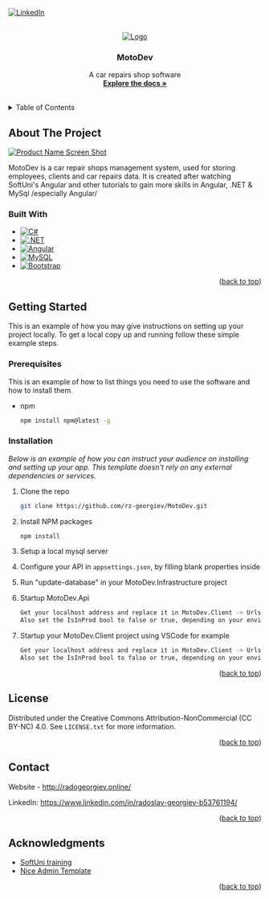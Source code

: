 <!-- Improved compatibility of back to top link: See: https://github.com/othneildrew/Best-README-Template/pull/73 -->
<a id="readme-top"></a>
<!--
*** Thanks for checking out the Best-README-Template. If you have a suggestion
*** that would make this better, please fork the repo and create a pull request
*** or simply open an issue with the tag "enhancement".
*** Don't forget to give the project a star!
*** Thanks again! Now go create something AMAZING! :D
-->



<!-- PROJECT SHIELDS -->
<!--
*** I'm using markdown "reference style" links for readability.
*** Reference links are enclosed in brackets [ ] instead of parentheses ( ).
*** See the bottom of this document for the declaration of the reference variables
*** for contributors-url, forks-url, etc. This is an optional, concise syntax you may use.
*** https://www.markdownguide.org/basic-syntax/#reference-style-links
-->

[![LinkedIn][linkedin-shield]][linkedin-url]


<!-- PROJECT LOGO -->
<br />
<div align="center">
  <a href="https://github.com/othneildrew/Best-README-Template">
    <img src="https://res.cloudinary.com/scmanager/image/upload/v1723813006/favicon_g8sndw.png" alt="Logo" ">
  </a>

  <h3 align="center">MotoDev</h3>

  <p align="center">
    A car repairs shop software
    <br />
    <a href="https://github.com/rz-georgiev/MotoDev"><strong>Explore the docs »</strong></a>
    <br />
    <br />
  </p>
</div>



<!-- TABLE OF CONTENTS -->
<details>
  <summary>Table of Contents</summary>
  <ol>
    <li>
      <a href="#about-the-project">About The Project</a>
      <ul>
        <li><a href="#built-with">Built With</a></li>
      </ul>
    </li>
    <li>
      <a href="#getting-started">Getting Started</a>
      <ul>
        <li><a href="#prerequisites">Prerequisites</a></li>
        <li><a href="#installation">Installation</a></li>
      </ul>
    </li>
    <li><a href="#usage">Usage</a></li>
    <li><a href="#license">License</a></li>
    <li><a href="#contact">Contact</a></li>
    <li><a href="#acknowledgments">Acknowledgments</a></li>
  </ol>
</details>



<!-- ABOUT THE PROJECT -->
## About The Project

[![Product Name Screen Shot][product-screenshot]](https://res.cloudinary.com/scmanager/image/upload/v1723813885/Screenshot_2024-08-16_160924_tfbz4q.png)

MotoDev is a car repair shops management system, used for storing employees, clients and car repairs data.
It is created after watching SoftUni's Angular and other tutorials to gain more skills in Angular, .NET & MySql /especially Angular/



### Built With

* [![C#][C#]][c#-url]
* [![.NET][.NET]][.NET-url]
*  [![Angular][Angular.io]][Angular-url]
* [![MySQL][MySQL]][MySQL-url]
*  [![Bootstrap][Bootstrap.com]][Bootstrap-url]


<p align="right">(<a href="#readme-top">back to top</a>)</p>



<!-- GETTING STARTED -->
## Getting Started

This is an example of how you may give instructions on setting up your project locally.
To get a local copy up and running follow these simple example steps.

### Prerequisites

This is an example of how to list things you need to use the software and how to install them.
* npm
  ```sh
  npm install npm@latest -g
  ```

### Installation

_Below is an example of how you can instruct your audience on installing and setting up your app. This template doesn't rely on any external dependencies or services._

1. Clone the repo
   ```sh
   git clone https://github.com/rz-georgiev/MotoDev.git
   ```
2. Install NPM packages
   ```sh
   npm install
   ```

3. Setup a local mysql server
   
4. Configure your API in `appsettings.json`, by filling blank properties inside

5. Run "update-database" in your MotoDev.Infrastructure project

6. Startup MotoDev.Api
   ```sh
   Get your localhost address and replace it in MotoDev.Client -> Urls.ts file
   Also set the IsInProd bool to false or true, depending on your environment purposes
   ```

7. Startup your MotoDev.Client project using VSCode for example
   ```sh
   Get your localhost address and replace it in MotoDev.Client -> Urls.ts file
   Also set the IsInProd bool to false or true, depending on your environment purposes
   ```
<p align="right">(<a href="#readme-top">back to top</a>)</p>

<!-- LICENSE -->
## License

Distributed under the Creative Commons Attribution-NonCommercial (CC BY-NC) 4.0. See `LICENSE.txt` for more information.

<p align="right">(<a href="#readme-top">back to top</a>)</p>


<!-- CONTACT -->
## Contact

Website - http://radogeorgiev.online/

LinkedIn: https://www.linkedin.com/in/radoslav-georgiev-b53761194/

<p align="right">(<a href="#readme-top">back to top</a>)</p>



<!-- ACKNOWLEDGMENTS -->
## Acknowledgments



* [SoftUni training](https://softuni.bg/)
* [Nice Admin Template](https://github.com/hacktheme/Nice-Admin)


<p align="right">(<a href="#readme-top">back to top</a>)</p>



<!-- MARKDOWN LINKS & IMAGES -->
<!-- https://www.markdownguide.org/basic-syntax/#reference-style-links -->
[contributors-shield]: https://img.shields.io/github/contributors/othneildrew/Best-README-Template.svg?style=for-the-badge
[contributors-url]: https://github.com/rz-georgiev/MotoDev/graphs/contributors
[forks-shield]: https://img.shields.io/github/forks/othneildrew/Best-README-Template.svg?style=for-the-badge
[forks-url]: https://github.com/othneildrew/Best-README-Template/network/members
[stars-shield]: https://img.shields.io/github/stars/othneildrew/Best-README-Template.svg?style=for-the-badge
[stars-url]: https://github.com/othneildrew/Best-README-Template/stargazers
[issues-shield]: https://img.shields.io/github/issues/othneildrew/Best-README-Template.svg?style=for-the-badge
[issues-url]: https://github.com/othneildrew/Best-README-Template/issues
[license-shield]: https://img.shields.io/github/license/othneildrew/Best-README-Template.svg?style=for-the-badge
[license-url]: https://github.com/othneildrew/Best-README-Template/blob/master/LICENSE.txt
[linkedin-shield]: https://img.shields.io/badge/-LinkedIn-black.svg?style=for-the-badge&logo=linkedin&colorB=555
[linkedin-url]: https://www.linkedin.com/in/radoslav-georgiev-b53761194
[product-screenshot]: https://res.cloudinary.com/scmanager/image/upload/v1723813885/Screenshot_2024-08-16_160924_tfbz4q.png
[C#]: https://img.shields.io/badge/c%23-%23239120.svg?style=for-the-badge&logo=csharp&logoColor=white
[C#-url]: https://learn.microsoft.com/en-us/dotnet/csharp/
[.NET]: https://img.shields.io/badge/.NET-5C2D91?style=for-the-badge&logo=.net&logoColor=white
[.NET-url]: https://dotnet.microsoft.com/en-us/
[MySQL]:https://img.shields.io/badge/mysql-4479A1.svg?style=for-the-badge&logo=mysql&logoColor=white
[MySQL-url]: https://www.mysql.com/
[Angular.io]: https://img.shields.io/badge/Angular-DD0031?style=for-the-badge&logo=angular&logoColor=white
[Angular-url]: https://angular.io/
[Svelte.dev]: https://img.shields.io/badge/Svelte-4A4A55?style=for-the-badge&logo=svelte&logoColor=FF3E00
[Svelte-url]: https://svelte.dev/
[Laravel.com]: https://img.shields.io/badge/Laravel-FF2D20?style=for-the-badge&logo=laravel&logoColor=white
[Laravel-url]: https://laravel.com
[Bootstrap.com]: https://img.shields.io/badge/Bootstrap-563D7C?style=for-the-badge&logo=bootstrap&logoColor=white
[Bootstrap-url]: https://getbootstrap.com
[JQuery.com]: https://img.shields.io/badge/jQuery-0769AD?style=for-the-badge&logo=jquery&logoColor=white
[JQuery-url]: https://jquery.com 
